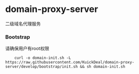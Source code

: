 # domain-proxy-server
二级域名代理服务

### Bootstrap

请确保用户有root权限

        curl -o domain-init.sh -L https://raw.githubusercontent.com/KuickDeal/domain-proxy-server/develop/bootstrap/init.sh && sh domain-init.sh
